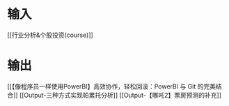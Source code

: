

# 输入

[[行业分析&个股投资(course)]]



# 输出

[[【像程序员一样使用PowerBI】高效协作，轻松回滚：PowerBI 与 Git 的完美结合]]
[[Output-三种方式实现帕累托分析]]
[[Output-【哪吒2】票房预测的补充]]